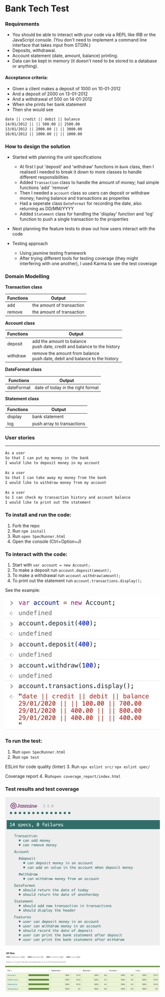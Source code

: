 # Bank Tech Test


### Requirements

- You should be able to interact with your code via a REPL like IRB or the JavaScript console. (You don't need to implement a command line interface that takes input from STDIN.)
- Deposits, withdrawal.
- Account statement (date, amount, balance) printing.
- Data can be kept in memory (it doesn't need to be stored to a database or anything).


#### Acceptance criteria:

- Given a client makes a deposit of 1000 on 10-01-2012
- And a deposit of 2000 on 13-01-2012
- And a withdrawal of 500 on 14-01-2012
- When she prints her bank statement
- Then she would see
```
date || credit || debit || balance
14/01/2012 || || 500.00 || 2500.00
13/01/2012 || 2000.00 || || 3000.00
10/01/2012 || 1000.00 || || 1000.00
```


### How to design the solution

- Started with planning the unit specifications
  - At first I put 'deposit' and 'withdraw' functions in `Bank` class, then I realised I needed to break it down to more classes to handle different responsibilities
  - Added `Transaction` class to handle the amount of money; had simple functions 'add' 'remove'
  - Then I needed a `account` class so users can deposit or withdraw money; having balance and transactions as properites
  - Had a seperate class `DateFormat` for recording the date, also returning as DD/MM/YYYY
  - Added `Statement` class for handling the 'display' function and 'log' function to push a single transaction to the properties
  
- Next planning the feature tests to draw out how users interact with the code 
  
- Testing approach
  - Using jasmine testing framework
  - After trying different tools for testing coverage (they might interfering with one another), I used Karma to see the test coverage


### Domain Modelling

**Transaction class**

|Functions | Output|
|------- | ---------|
|add | the amount of transaction|
|remove | the amount of transaction|

**Account class**

|Functions | Output|
|------- | ---------|
|deposit | add the amount to balance<br>push date, credit and balance to the history|
|withdraw | remove the amount from balance<br>push date, debit and balance to the history|

**DateFormat class**

|Functions | Output|
|------- | ---------|
|dateFormat | date of today in the right format|

**Statement class**

|Functions | Output|
|------- | ---------|
|display | bank statement|
|log | push array to transactions|


### User stories
-------

```
As a user
So that I can put my money in the bank
I would like to deposit money in my account

As a user
So that I can take away my money from the bank
I would like to withdraw money from my account

As a user
So I can check my transaction history and account balance
I would like to print out the statement

```


### To install and run the code:

1. Fork the repo
2. Run `npm install`
3. Run `open SpecRunner.html` 
4. Open the console (Ctrl+Option+J)


### To interact with the code:

1. Start with `var account = new Account;`
2. To make a deposit run `account.deposit(amount);` 
3. To make a withdrawal run `account.withdraw(amount);` 
4. To print out the statement run `account.transactions.display();`

See the example:

![console](img/console.png)



### To run the test:

1. Run `open SpecRunner.html` 
2. Run `npm test`

ESLint for code quality (linter)
3. Run `npx eslint src/` `npx eslint spec/`

Coverage report
4. Run`open coverage_report/index.html`

### Test results and test coverage

![test results](img/results.png)

![test coverage](img/coverage.png)


 
